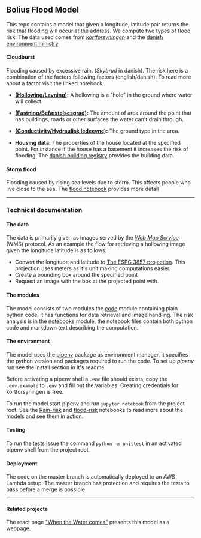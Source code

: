## Bolius Flood Model

This repo contains a model that given a longitude, latitude pair returns the
risk that flooding will occur at the address. We compute two types of flood risk:
The data used comes from [_kortforsyningen_][kortforsyningen] and the [danish environment ministry][miljoegis]

#### Cloudburst

Flooding caused by excessive rain. (_Skybrud_ in danish). The
risk here is a combination of the factors following factors (english/danish).
To read more about a factor visit the linked notebook

- **[(Hollowing/Lavning)][hollowingnotebook]:** A hollowing is a "hole" in the
  ground where water will collect.

- **[(Fastning/Befæstelsesgrad)][fastningnotebook]:** The amount of area
  around the point that has buildings, roads or other surfaces the water can't
  drain through.

- **[(Conductivity/Hydraulisk ledeevne)][conductivitynotebook]:** The ground
  type in the area.

* **Housing data:** The properties of the house located at the specified
  point. For instance if the house has a basement it increases the risk of
  flooding. The [danish building registry][bbr] provides the building data.

#### Storm flood

Flooding caused by rising sea levels due to storm. This affects people who live
close to the sea. The [flood notebook][floodnotebook] provides more detail

---

### Technical documentation

#### The data

The data is primarily given as images served by the [_Web Map Service_][wms]
(WMS) protocol. As an example the flow for retrieving a hollowing image given
the longitude latitude is as follows:

- Convert the longitude and latitude to [The ESPG 3857 projection][espg]. This
  projection uses meters as it's unit making computations easier.
- Create a bounding box around the specified point
- Request an image with the box at the projected point with.

#### The modules

The model consists of two modules the [code](./code) module containing plain
python code, it has functions for data retrieval and image handling.
The risk analysis is in the [notebooks](./notebooks) module, the notebook files
contain both python code and markdown text describing the computation.

#### The environment

The model uses the [pipenv][pipenv] package as environment manager, it specifies
the python version and packages required to run the code. To set up _pipenv_ run
see the install section in it's readme.

Before activating a pipenv shell a `.env` file should exists, copy the
`.env.example` to `.env` and fill out the variables. Creating credentials for
kortforsyningen is free.

To run the model start pipenv and run `jupyter notebook` from the project root.
See the [Rain-risk][rainnotebook] and [flood-risk][floodnotebook] notebooks to
read more about the models and see them in action.

#### Testing

To run the [tests](./tests) issue the command `python -m unittest` in an activated
pipenv shell from the project root.

#### Deployment

The code on the master branch is automatically deployed to an AWS Lambda setup.
The master branch has protection and requires the tests to pass before a merge
is possible.

---

#### Related projects

The react page ["When the Water comes"](https://github.com/bolius/water_comes)
presents this model as a webpage.

<!-- Links -->

[kortforsyningen]: https://download.kortforsyningen.dk/content/geodataprodukter
[miljoegis]: https://www.klimatilpasning.dk/kommuner/kortlaegning/data-til-kortlaegning/
[hollowingnotebook]: ./notebooks/hollowing.ipynb
[fastningnotebook]: ./notebooks/fastning.ipynb
[conductivitynotebook]: ./notebooks/conductivity.ipynb
[floodnotebook]: ./notebooks/flood.ipynb
[rainnotebook]: ./notebooks/rain.ipynb
[bbr]: https://bbr.dk/forside
[wms]: https://en.wikipedia.org/wiki/Web_Map_Service
[espg]: https://epsg.io/3857
[lambda]: https://aws.amazon.com/lambda/
[pipenv]: https://github.com/pypa/pipenv
